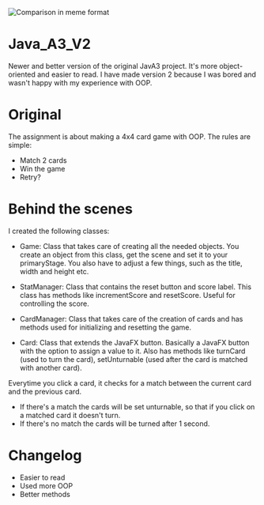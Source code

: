![Comparison in meme format](https://soccershortsblog.files.wordpress.com/2019/01/new-and-improved.jpg?w=640)
# Java_A3_V2
Newer and better version of the original JavA3 project. It's more object-oriented and easier to read. I have made version 2 because I was bored and wasn't happy with my experience with OOP.

# Original
The assignment is about making a 4x4 card game with OOP. The rules are simple:
- Match 2 cards
- Win the game
- Retry?

# Behind the scenes
I created the following classes:
- Game: Class that takes care of creating all the needed objects. You create an object from this class, get the scene and set it to your primaryStage. You also have to adjust a few things, such as the title, width and height etc.

- StatManager: Class that contains the reset button and score label. This class has methods like incrementScore and resetScore. Useful for controlling the score.

- CardManager: Class that takes care of the creation of cards and has methods used for initializing and resetting the game.

- Card: Class that extends the JavaFX button. Basically a JavaFX button with the option to assign a value to it. Also has methods like turnCard (used to turn the card), setUnturnable (used after the card is matched with another card).

Everytime you click a card, it checks for a match between the current card and the previous card. 
- If there's a match the cards will be set unturnable, so that if you click on a matched card it doesn't turn. 
- If there's no match the cards will be turned after 1 second.

# Changelog
- Easier to read
- Used more OOP
- Better methods
